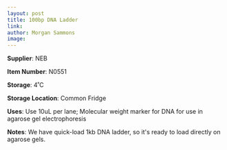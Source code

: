 ```yaml
---
layout: post 
title: 100bp DNA Ladder
link: 
author: Morgan Sammons
image: 
---
```


**Supplier**: NEB

**Item Number**: N0551

**Storage**: 4˚C

**Storage Location**: Common Fridge

**Uses**: Use 10uL per lane; Molecular weight marker for DNA for use in agarose gel electrophoresis

**Notes**: We have quick-load 1kb DNA ladder, so it's ready to load directly on agarose gels. 


